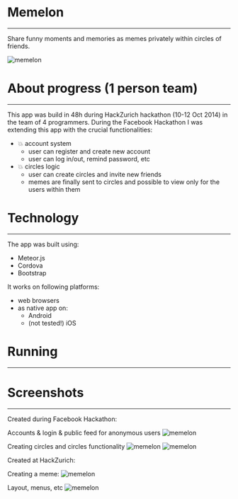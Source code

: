 # Memelon
----

Share funny moments and memories as memes privately within circles of friends.

![memelon](http://oi59.tinypic.com/1pdq52.jpg)

# About progress (1 person team)
----

This app was build in 48h during HackZurich hackathon (10-12 Oct 2014) in the team of 4 programmers.
During the Facebook Hackathon I was extending this app with the crucial functionalities:

* :boom: account system
	* user can register and create new account
	* user can log in/out, remind password, etc
* :boom: circles logic
	* user can create circles and invite new friends
	* memes are finally sent to circles and possible to view only for the users within them

# Technology
----

The app was built using:

* Meteor.js
* Cordova
* Bootstrap

It works on following platforms:

* web browsers
* as native app on:
	* Android
	* (not tested!) iOS

# Running
----



# Screenshots
----

Created during Facebook Hackathon:

Accounts & login & public feed for anonymous users
![memelon](http://oi59.tinypic.com/judffl.jpg)

Creating circles and circles functionality
![memelon](http://oi58.tinypic.com/34xes5z.jpg)
![memelon](http://oi58.tinypic.com/4t2fm8.jpg)

Created at HackZurich:

Creating a meme:
![memelon](http://oi59.tinypic.com/28sn52c.jpg)

Layout, menus, etc
![memelon](http://oi57.tinypic.com/30sy79g.jpg)
